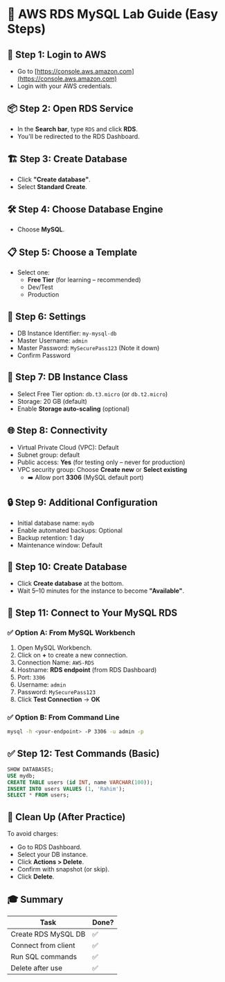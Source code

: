 
# 🧪 AWS RDS MySQL Lab Guide (Easy Steps)

## 🔧 Step 1: Login to AWS
- Go to [https://console.aws.amazon.com](https://console.aws.amazon.com)
- Login with your AWS credentials.

## 📦 Step 2: Open RDS Service
- In the **Search bar**, type `RDS` and click **RDS**.
- You'll be redirected to the RDS Dashboard.

## 🏗️ Step 3: Create Database
- Click **"Create database"**.
- Select **Standard Create**.

## 🛠️ Step 4: Choose Database Engine
- Choose **MySQL**.

## 📋 Step 5: Choose a Template
- Select one:
  - **Free Tier** (for learning – recommended)
  - Dev/Test
  - Production

## 🔑 Step 6: Settings
- DB Instance Identifier: `my-mysql-db`
- Master Username: `admin`
- Master Password: `MySecurePass123` (Note it down)
- Confirm Password

## 💾 Step 7: DB Instance Class
- Select Free Tier option: `db.t3.micro` (or `db.t2.micro`)
- Storage: 20 GB (default)
- Enable **Storage auto-scaling** (optional)

## 🌐 Step 8: Connectivity
- Virtual Private Cloud (VPC): Default
- Subnet group: default
- Public access: **Yes** (for testing only – never for production)
- VPC security group: Choose **Create new** or **Select existing**
  - ➡️ Allow port **3306** (MySQL default port)

## 🔒 Step 9: Additional Configuration
- Initial database name: `mydb`
- Enable automated backups: Optional
- Backup retention: 1 day
- Maintenance window: Default

## 🚀 Step 10: Create Database
- Click **Create database** at the bottom.
- Wait 5–10 minutes for the instance to become **"Available"**.

## 🔗 Step 11: Connect to Your MySQL RDS

### ✅ Option A: From MySQL Workbench
1. Open MySQL Workbench.
2. Click on **+** to create a new connection.
3. Connection Name: `AWS-RDS`
4. Hostname: **RDS endpoint** (from RDS Dashboard)
5. Port: `3306`
6. Username: `admin`
7. Password: `MySecurePass123`
8. Click **Test Connection** → **OK**

### ✅ Option B: From Command Line
```bash
mysql -h <your-endpoint> -P 3306 -u admin -p
```

## ✅ Step 12: Test Commands (Basic)
```sql
SHOW DATABASES;
USE mydb;
CREATE TABLE users (id INT, name VARCHAR(100));
INSERT INTO users VALUES (1, 'Rahim');
SELECT * FROM users;
```

## 📌 Clean Up (After Practice)
To avoid charges:
- Go to RDS Dashboard.
- Select your DB instance.
- Click **Actions > Delete**.
- Confirm with snapshot (or skip).
- Click **Delete**.

## 🎓 Summary

| Task                 | Done? |
|----------------------|-------|
| Create RDS MySQL DB  | ✅    |
| Connect from client  | ✅    |
| Run SQL commands     | ✅    |
| Delete after use     | ✅    |